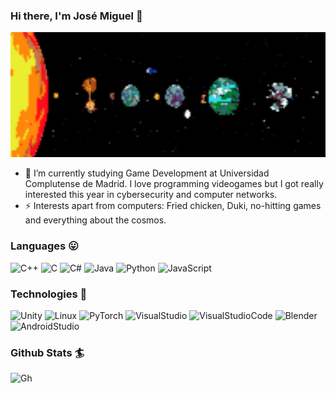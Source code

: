 ### Hi there, I'm José Miguel 👋

<img src="https://github.com/josemiguelvdz/josemiguelvdz/blob/main/header.png" width="850" height="200"/>

- 🔭 I’m currently studying Game Development at Universidad Complutense de Madrid. I love programming videogames but I got really interested this year in cybersecurity and computer networks.
- ⚡ Interests apart from computers: Fried chicken, Duki, no-hitting games and everything about the cosmos.


### Languages 😛

![C++](https://img.shields.io/badge/C%2B%2B-00599C?style=for-the-badge&logo=c%2B%2B&logoColor=white)
![C](https://img.shields.io/badge/C-008744?style=for-the-badge&logo=c&logoColor=white)
![C#](https://img.shields.io/badge/C%23-239120?style=for-the-badge&logo=c-sharp&logoColor=white)
![Java](https://img.shields.io/badge/Java-ED8B00?style=for-the-badge&logo=openjdk&logoColor=white)
![Python](https://img.shields.io/badge/Python-3776AB?style=for-the-badge&logo=python&logoColor=white)
![JavaScript](https://img.shields.io/badge/JavaScript-F7DF1E?style=for-the-badge&logo=javascript&logoColor=black)


### Technologies 👾

![Unity](https://img.shields.io/badge/Unity-100000?style=for-the-badge&logo=unity&logoColor=white)
![Linux](https://img.shields.io/badge/-Linux-3278EB?&style=for-the-badge&logo=Linux&logoColor=white)
![PyTorch](https://img.shields.io/badge/-PyTorch-D23232?&style=for-the-badge&logo=PyTorch&logoColor=white)
![VisualStudio](https://img.shields.io/badge/Visual_Studio-8806CE?style=for-the-badge&logo=visual%20studio&logoColor=white)
![VisualStudioCode](https://img.shields.io/badge/Visual_Studio_Code-0078D4?style=for-the-badge&logo=visual%20studio%20code&logoColor=white)
![Blender](https://img.shields.io/badge/blender-%23F5792A.svg?style=for-the-badge&logo=blender&logoColor=white)
![AndroidStudio](https://img.shields.io/badge/Android_Studio-3DDC84?style=for-the-badge&logo=android-studio&logoColor=white)


### Github Stats 🏄
![Gh](https://github-readme-stats.vercel.app/api?username=josemiguelvdz&show_icons=true&title_color=fff&icon_color=81ACF3&text_color=9f9f9f&bg_color=151515&count_private=true)

